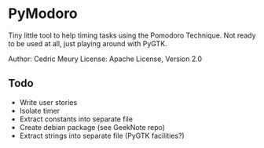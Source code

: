 PyModoro
========

Tiny little tool to help timing tasks using the Pomodoro Technique. Not ready to be used at all, just playing around with PyGTK.

Author: Cedric Meury
License: Apache License, Version 2.0

Todo
----

- Write user stories
- Isolate timer
- Extract constants into separate file
- Create debian package (see GeekNote repo)
- Extract strings into separate file (PyGTK facilities?)

